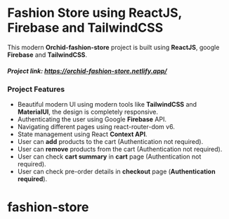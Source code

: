 #  **Fashion Store using ReactJS, Firebase and TailwindCSS**

This modern **Orchid-fashion-store** project is built using **ReactJS**, google **Firebase** and **TailwindCSS**.

##### Project link: https://orchid-fashion-store.netlify.app/

### Project Features
- Beautiful modern UI using modern tools like **TailwindCSS** and **MaterialUI**, the design is completely responsive.
- Authenticating the user using Google **Firebase** API.
- Navigating different pages using react-router-dom v6.
- State management using React **Context API**.
- User can **add** products to the cart (Authentication not required).
- User can **remove** products from the cart (Authentication not required).
- User can check **cart summary** in **cart** page (Authentication not required).
- User can check pre-order details in  **checkout** page (**Authentication required**).
# fashion-store
